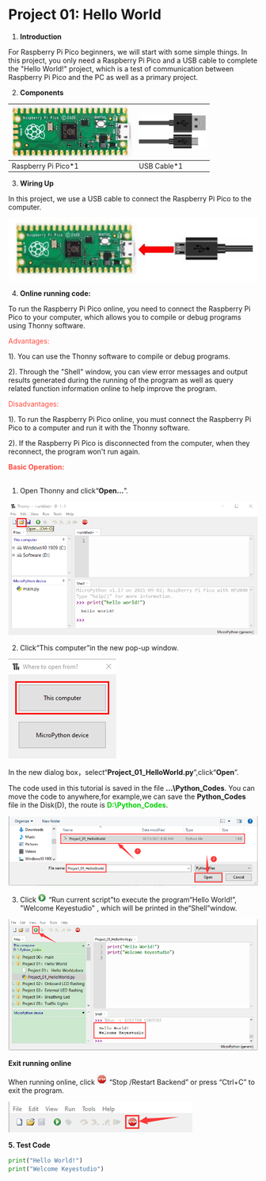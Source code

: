 # Project 01: Hello World

1. **Introduction**
    

For Raspberry Pi Pico beginners, we will start with some simple things. In this project, you only need a Raspberry Pi Pico and a USB cable to complete the "Hello World\!" project, which is a test of communication between Raspberry Pi Pico and the PC as well as a primary project.
    
2. **Components**

| ![](media/image-20231030112709251.png) | ![](media/image-20231030112723844.png) |
| -------------------------------------- | -------------------------------------- |
| Raspberry Pi Pico*1                    | USB Cable*1                            |




3. **Wiring Up**

In this project, we use a USB cable to connect the Raspberry Pi Pico to the computer.

![image-20231030112835811](media/image-20231030112835811.png)    

4. **Online running code:**
    

To run the Raspberry Pi Pico online, you need to connect the Raspberry Pi Pico to your computer, which allows you to compile or debug programs using Thonny software.  
    
<span style="color: rgb(255, 76, 65);">Advantages:</span>
    
1). You can use the Thonny software to compile or debug programs.
   
2). Through the "Shell" window, you can view error messages and output results generated during the running of the program as well as query related function information online to help improve the program.  
   

<span style="color: rgb(255, 76, 65);">Disadvantages:</span>

1). To run the Raspberry Pi Pico online, you must connect the Raspberry Pi Pico to a computer and run it with the Thonny software.  

2). If the Raspberry Pi Pico is disconnected from the computer, when they reconnect, the program won't run again.  
    

<span style="color: rgb(255, 76, 65);">**Basic Operation:**</span>
<br>
<br>

1. Open Thonny and click“**Open...**”.
    

![](../media/b65264767d6ff04d5f3530b8eebe218c.png)

2. Click“This computer”in the new pop-up window.
    

![](../media/5bdbc66ef89b41a53e46696c07b2c282.png)
    
In the new dialog box，select“**Project\_01\_HelloWorld.py**”,click“**Open**”.

The code used in this tutorial is saved in the file **...\\Python_Codes**. You can move the code to anywhere,for example,we can save the **Python_Codes** file in the Disk(D), the route is <span style="color: rgb(0, 209, 0);">**D:\\Python_Codes**</span>.
<br>

![](../media/9b61f563870ec1235e6cc48ca748cec5.png)

3. Click ![Img](./media/img-20231102135743.png) “Run current script”to execute the program“Hello World\!”, "Welcome Keyestudio" , which will be printed in the“Shell”window.

![](../media/39eb24657c5733544944dd643640a61d.png)

**Exit running online**

When running online, click ![Img](./media/img-20231102135724.png) “Stop /Restart Backend” or press “Ctrl+C” to exit the program.  

![](../media/dc2a210535724a7d601b5ad8b02ca8ed.png)

**5. Test Code**

```Python
print("Hello World!")
print("Welcome Keyestudio")
```
